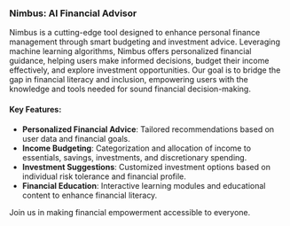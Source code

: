 ### Nimbus: AI Financial Advisor

Nimbus is a cutting-edge tool designed to enhance personal finance management through smart budgeting and investment advice. Leveraging machine learning algorithms, Nimbus offers personalized financial guidance, helping users make informed decisions, budget their income effectively, and explore investment opportunities. Our goal is to bridge the gap in financial literacy and inclusion, empowering users with the knowledge and tools needed for sound financial decision-making.

#### Key Features:
- **Personalized Financial Advice**: Tailored recommendations based on user data and financial goals.
- **Income Budgeting**: Categorization and allocation of income to essentials, savings, investments, and discretionary spending.
- **Investment Suggestions**: Customized investment options based on individual risk tolerance and financial profile.
- **Financial Education**: Interactive learning modules and educational content to enhance financial literacy.

Join us in making financial empowerment accessible to everyone.
